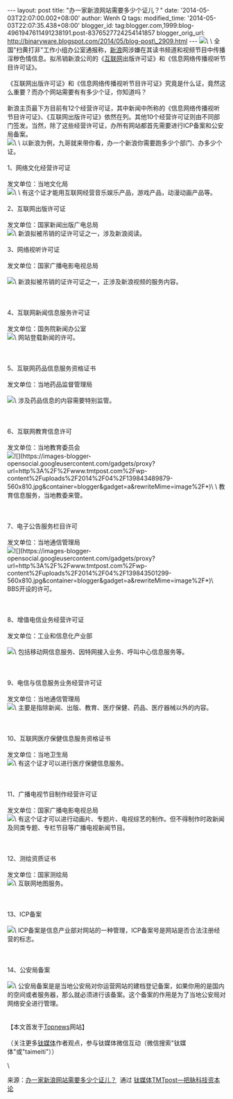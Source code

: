 --- layout: post title: "办一家新浪网站需要多少个证儿？" date:
'2014-05-03T22:07:00.002+08:00' author: Wenh Q tags: modified\_time:
'2014-05-03T22:07:35.438+08:00' blogger\_id:
tag:blogger.com,1999:blog-4961947611491238191.post-8376527724254141857
blogger\_orig\_url:
http://binaryware.blogspot.com/2014/05/blog-post\_2909.html ---
![](https://images-blogger-opensocial.googleusercontent.com/gadgets/proxy?url=http%3A%2F%2Fwww.tmtpost.com%2Fwp-content%2Fuploads%2F2014%2F04%2F139843448018-560x350.jpg&container=blogger&gadget=a&rewriteMime=image%2F*)\
\
全国"扫黄打非"工作小组办公室通报称，[新浪](http://www.tmtpost.com/tag/sina)网涉嫌在其读书频道和视频节目中传播淫秽色情信息。拟吊销新浪公司的《[互联网](http://www.tmtpost.com/tag/%E4%BA%92%E8%81%94%E7%BD%91)出版许可证》和《信息网络传播视听节目许可证》。\
\
《互联网出版许可证》和《信息网络传播视听节目许可证》究竟是什么证，竟然这么重要？而办个网站需要有有多少个证，你知道吗？\
\
新浪主页最下方目前有12个经营许可证，其中新闻中所称的《信息网络传播视听节目许可证》、《互联网出版许可证》依然在列。其他10个经营许可证则由不同部门签发。当然，除了这些经营许可证，办所有网站都首先需要进行ICP备案和公安局备案。\
![](https://images-blogger-opensocial.googleusercontent.com/gadgets/proxy?url=http%3A%2F%2Fwww.tmtpost.com%2Fwp-content%2Fuploads%2F2014%2F04%2F13984345085-560x83.png&container=blogger&gadget=a&rewriteMime=image%2F*)\
\
以新浪为例，九哥就来带你看，办一个新浪你需要跑多少个部门、办多少个证。\
\
1、网络文化经营许可证\
\
发文单位：当地文化局\
![](https://images-blogger-opensocial.googleusercontent.com/gadgets/proxy?url=http%3A%2F%2Fwww.tmtpost.com%2Fwp-content%2Fuploads%2F2014%2F04%2F139843461919-560x405.jpg&container=blogger&gadget=a&rewriteMime=image%2F*)\
\
有这个证才能用互联网经营音乐娱乐产品，游戏产品，动漫动画产品等。\
\
2、互联网出版许可证\
\
发文单位：国家新闻出版广电总局\
![](https://images-blogger-opensocial.googleusercontent.com/gadgets/proxy?url=http%3A%2F%2Fwww.tmtpost.com%2Fwp-content%2Fuploads%2F2014%2F04%2F139843465538.jpg&container=blogger&gadget=a&rewriteMime=image%2F*)\
新浪拟被吊销的证许可证之一，涉及新浪阅读。\
\
3、网络视听许可证\
\
发文单位：国家广播电影电视总局\
\
![](https://images-blogger-opensocial.googleusercontent.com/gadgets/proxy?url=http%3A%2F%2Fwww.tmtpost.com%2Fwp-content%2Fuploads%2F2014%2F04%2F139843468737.jpg&container=blogger&gadget=a&rewriteMime=image%2F*)\
新浪拟被吊销的证许可证之一，正涉及新浪视频的服务内容。\
\
\
\
4、互联网新闻信息服务许可证\
\
发文单位：国务院新闻办公室\
![](https://images-blogger-opensocial.googleusercontent.com/gadgets/proxy?url=http%3A%2F%2Fwww.tmtpost.com%2Fwp-content%2Fuploads%2F2014%2F04%2F139843473257-560x791.jpg&container=blogger&gadget=a&rewriteMime=image%2F*)\
网站登载新闻的许可。\
\
\
\
5、互联网药品信息服务资格证书\
\
发文单位：当地药品监督管理局\
\
![](https://images-blogger-opensocial.googleusercontent.com/gadgets/proxy?url=http%3A%2F%2Fwww.tmtpost.com%2Fwp-content%2Fuploads%2F2014%2F04%2F139843477438-560x399.jpg&container=blogger&gadget=a&rewriteMime=image%2F*)\
涉及药品信息的内容需要特别监管。\
\
\
\
6、互联网教育信息许可\
\
发文单位：当地教育委员会\
![](https://images-blogger-opensocial.googleusercontent.com/gadgets/proxy?url=http%3A%2F%2Fwww.tmtpost.com%2Fwp-content%2Fuploads%2F2014%2F04%2F13984348240-560x810.jpg&container=blogger&gadget=a&rewriteMime=image%2F*)![](https://images-blogger-opensocial.googleusercontent.com/gadgets/proxy?url=http%3A%2F%2Fwww.tmtpost.com%2Fwp-content%2Fuploads%2F2014%2F04%2F139843489879-560x810.jpg&container=blogger&gadget=a&rewriteMime=image%2F*)\
\
教育信息服务，当地教委来管。\
\
\
\
7、电子公告服务栏目许可\
\
发文单位：当地通信管理局\
![](https://images-blogger-opensocial.googleusercontent.com/gadgets/proxy?url=http%3A%2F%2Fwww.tmtpost.com%2Fwp-content%2Fuploads%2F2014%2F04%2F13984349770-560x810.jpg&container=blogger&gadget=a&rewriteMime=image%2F*)![](https://images-blogger-opensocial.googleusercontent.com/gadgets/proxy?url=http%3A%2F%2Fwww.tmtpost.com%2Fwp-content%2Fuploads%2F2014%2F04%2F139843501299-560x810.jpg&container=blogger&gadget=a&rewriteMime=image%2F*)\
BBS开设的许可。\
\
\
\
8、增值电信业务经营许可证\
\
发文单位：工业和信息化产业部\
\
![](https://images-blogger-opensocial.googleusercontent.com/gadgets/proxy?url=http%3A%2F%2Fwww.tmtpost.com%2Fwp-content%2Fuploads%2F2014%2F04%2F139843503819-560x778.jpg&container=blogger&gadget=a&rewriteMime=image%2F*)\
包括移动网信息服务、因特网接入业务、呼叫中心信息服务等。\
\
\
\
9、电信与信息服务业务经营许可证\
\
发文单位：当地通信管理局\
![](https://images-blogger-opensocial.googleusercontent.com/gadgets/proxy?url=http%3A%2F%2Fwww.tmtpost.com%2Fwp-content%2Fuploads%2F2014%2F04%2F139843506587.jpg&container=blogger&gadget=a&rewriteMime=image%2F*)\
主要是指除新闻、出版、教育、医疗保健、药品、医疗器械以外的内容。\
\
\
\
10、互联网医疗保健信息服务资格证书\
\
发文单位：当地卫生局\
![](https://images-blogger-opensocial.googleusercontent.com/gadgets/proxy?url=http%3A%2F%2Fwww.tmtpost.com%2Fwp-content%2Fuploads%2F2014%2F04%2F13984350937.jpg&container=blogger&gadget=a&rewriteMime=image%2F*)\
有这个证才可以进行医疗保健信息服务。\
\
\
\
11、广播电视节目制作经营许可证\
\
发文单位：国家广播电影电视总局\
![](https://images-blogger-opensocial.googleusercontent.com/gadgets/proxy?url=http%3A%2F%2Fwww.tmtpost.com%2Fwp-content%2Fuploads%2F2014%2F04%2F13984351208-560x391.jpg&container=blogger&gadget=a&rewriteMime=image%2F*)\
有这个证才可以进行动画片、专题片、电视综艺的制作。但不得制作时政新闻及同类专题、专栏节目等广播电视新闻节目。\
\
\
\
12、测绘资质证书\
\
发文单位：国家测绘局\
![](https://images-blogger-opensocial.googleusercontent.com/gadgets/proxy?url=http%3A%2F%2Fwww.tmtpost.com%2Fwp-content%2Fuploads%2F2014%2F04%2F139843514976.jpg&container=blogger&gadget=a&rewriteMime=image%2F*)\
互联网地图服务。\
\
\
\
13、ICP备案\
\
![](https://images-blogger-opensocial.googleusercontent.com/gadgets/proxy?url=http%3A%2F%2Fwww.tmtpost.com%2Fwp-content%2Fuploads%2F2014%2F04%2F13984351792-560x412.png&container=blogger&gadget=a&rewriteMime=image%2F*)\
ICP备案是信息产业部对网站的一种管理，ICP备案号是网站是否合法注册经营的标志。\
\
\
\
14、公安局备案\
\
![](https://images-blogger-opensocial.googleusercontent.com/gadgets/proxy?url=http%3A%2F%2Fwww.tmtpost.com%2Fwp-content%2Fuploads%2F2014%2F04%2F139843520045.jpg&container=blogger&gadget=a&rewriteMime=image%2F*)\
公安局备案是是当地公安局对你运营网站的建档登记备案，如果你用的是国内的空间或者服务器，那么就必须进行该备案。这个备案的作用是为了当地公安局对网络安全进行管理。\
\
\
【本文首发于[Topnews](http://www.topnews9.com/arc/20140425/36246.html)网站】\
\
（关注更多[钛媒体](http://www.tmtpost.com/)作者观点，参与钛媒体微信互动（微信搜索"钛媒体"或"taimeiti"））
<div>

\

</div>

<div>

来源：[办一家新浪网站需要多少个证儿？](http://www.tmtpost.com/107417.html)  通过 [钛媒体TMTpost—把脉科技资本论](http://www.tmtpost.com/)

</div>
